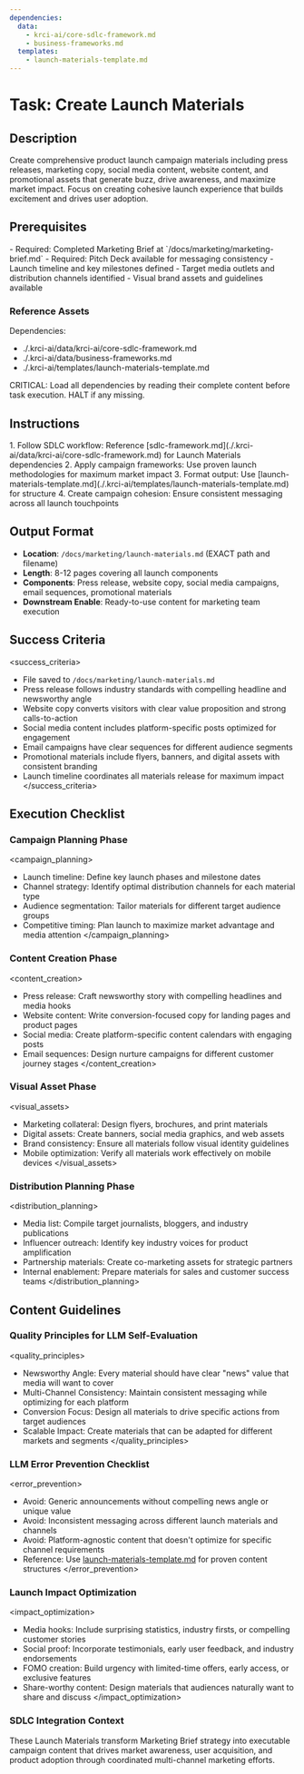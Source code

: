 ```yaml
---
dependencies:
  data:
    - krci-ai/core-sdlc-framework.md
    - business-frameworks.md
  templates:
    - launch-materials-template.md
---
```


# Task: Create Launch Materials

## Description

Create comprehensive product launch campaign materials including press releases, marketing copy, social media content, website content, and promotional assets that generate buzz, drive awareness, and maximize market impact. Focus on creating cohesive launch experience that builds excitement and drives user adoption.

## Prerequisites

<prerequisites>
- Required: Completed Marketing Brief at `/docs/marketing/marketing-brief.md`
- Required: Pitch Deck available for messaging consistency
- Launch timeline and key milestones defined
- Target media outlets and distribution channels identified
- Visual brand assets and guidelines available
</prerequisites>

### Reference Assets

Dependencies:

- ./.krci-ai/data/krci-ai/core-sdlc-framework.md
- ./.krci-ai/data/business-frameworks.md
- ./.krci-ai/templates/launch-materials-template.md

CRITICAL: Load all dependencies by reading their complete content before task execution. HALT if any missing.

## Instructions

<instructions>
1. Follow SDLC workflow: Reference [sdlc-framework.md](./.krci-ai/data/krci-ai/core-sdlc-framework.md) for Launch Materials dependencies
2. Apply campaign frameworks: Use proven launch methodologies for maximum market impact
3. Format output: Use [launch-materials-template.md](./.krci-ai/templates/launch-materials-template.md) for structure
4. Create campaign cohesion: Ensure consistent messaging across all launch touchpoints
</instructions>

## Output Format

- **Location**: `/docs/marketing/launch-materials.md` (EXACT path and filename)
- **Length**: 8-12 pages covering all launch components
- **Components**: Press release, website copy, social media campaigns, email sequences, promotional materials
- **Downstream Enable**: Ready-to-use content for marketing team execution

## Success Criteria

<success_criteria>
- File saved to `/docs/marketing/launch-materials.md`
- Press release follows industry standards with compelling headline and newsworthy angle
- Website copy converts visitors with clear value proposition and strong calls-to-action
- Social media content includes platform-specific posts optimized for engagement
- Email campaigns have clear sequences for different audience segments
- Promotional materials include flyers, banners, and digital assets with consistent branding
- Launch timeline coordinates all materials release for maximum impact
</success_criteria>

## Execution Checklist

### Campaign Planning Phase

<campaign_planning>
- Launch timeline: Define key launch phases and milestone dates
- Channel strategy: Identify optimal distribution channels for each material type
- Audience segmentation: Tailor materials for different target audience groups
- Competitive timing: Plan launch to maximize market advantage and media attention
</campaign_planning>

### Content Creation Phase

<content_creation>
- Press release: Craft newsworthy story with compelling headlines and media hooks
- Website content: Write conversion-focused copy for landing pages and product pages
- Social media: Create platform-specific content calendars with engaging posts
- Email sequences: Design nurture campaigns for different customer journey stages
</content_creation>

### Visual Asset Phase

<visual_assets>
- Marketing collateral: Design flyers, brochures, and print materials
- Digital assets: Create banners, social media graphics, and web assets
- Brand consistency: Ensure all materials follow visual identity guidelines
- Mobile optimization: Verify all materials work effectively on mobile devices
</visual_assets>

### Distribution Planning Phase

<distribution_planning>
- Media list: Compile target journalists, bloggers, and industry publications
- Influencer outreach: Identify key industry voices for product amplification
- Partnership materials: Create co-marketing assets for strategic partners
- Internal enablement: Prepare materials for sales and customer success teams
</distribution_planning>

## Content Guidelines

### Quality Principles for LLM Self-Evaluation

<quality_principles>
- Newsworthy Angle: Every material should have clear "news" value that media will want to cover
- Multi-Channel Consistency: Maintain consistent messaging while optimizing for each platform
- Conversion Focus: Design all materials to drive specific actions from target audiences
- Scalable Impact: Create materials that can be adapted for different markets and segments
</quality_principles>

### LLM Error Prevention Checklist

<error_prevention>
- Avoid: Generic announcements without compelling news angle or unique value
- Avoid: Inconsistent messaging across different launch materials and channels
- Avoid: Platform-agnostic content that doesn't optimize for specific channel requirements
- Reference: Use [launch-materials-template.md](./.krci-ai/templates/launch-materials-template.md) for proven content structures
</error_prevention>

### Launch Impact Optimization

<impact_optimization>
- Media hooks: Include surprising statistics, industry firsts, or compelling customer stories
- Social proof: Incorporate testimonials, early user feedback, and industry endorsements
- FOMO creation: Build urgency with limited-time offers, early access, or exclusive features
- Share-worthy content: Design materials that audiences naturally want to share and discuss
</impact_optimization>

### SDLC Integration Context

These Launch Materials transform Marketing Brief strategy into executable campaign content that drives market awareness, user acquisition, and product adoption through coordinated multi-channel marketing efforts.
